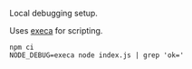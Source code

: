 <!-- SPDX-FileCopyrightText: Florian Wilhelm
SPDX-License-Identifier: MIT -->

Local debugging setup.

Uses [execa](https://github.com/sindresorhus/execa/blob/main/docs/scripts.md) for scripting.

```
npm ci
NODE_DEBUG=execa node index.js | grep 'ok='
```